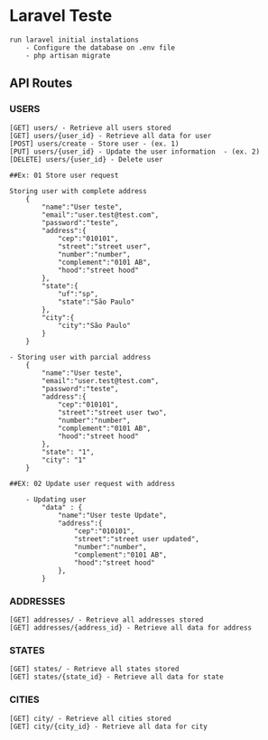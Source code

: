 # Laravel Teste

    run laravel initial instalations
        - Configure the database on .env file
        - php artisan migrate

## API Routes

### USERS 
    [GET] users/ - Retrieve all users stored
    [GET] users/{user_id} - Retrieve all data for user
    [POST] users/create - Store user - (ex. 1)
    [PUT] users/{user_id} - Update the user information  - (ex. 2)
    [DELETE] users/{user_id} - Delete user

    ##Ex: 01 Store user request

    Storing user with complete address
        {
            "name":"User teste",
            "email":"user.test@test.com",
            "password":"teste",
            "address":{
                "cep":"010101",
                "street":"street user",
                "number":"number",
                "complement":"0101 AB",
                "hood":"street hood"
            },
            "state":{
                "uf":"sp",
                "state":"São Paulo"
            },
            "city":{
                "city":"São Paulo"
            }
        }

    - Storing user with parcial address
        {
            "name":"User teste",
            "email":"user.test@test.com",
            "password":"teste",
            "address":{
                "cep":"010101",
                "street":"street user two",
                "number":"number",
                "complement":"0101 AB",
                "hood":"street hood"
            },
            "state": "1",
            "city": "1"
        }
    
    ##EX: 02 Update user request with address

        - Updating user 
            "data" : {
                "name":"User teste Update",
                "address":{
                    "cep":"010101",
                    "street":"street user updated",
                    "number":"number",
                    "complement":"0101 AB",
                    "hood":"street hood"
                },
            }

### ADDRESSES
    [GET] addresses/ - Retrieve all addresses stored
    [GET] addresses/{address_id} - Retrieve all data for address

### STATES
    [GET] states/ - Retrieve all states stored
    [GET] states/{state_id} - Retrieve all data for state

### CITIES 
    [GET] city/ - Retrieve all cities stored
    [GET] city/{city_id} - Retrieve all data for city
